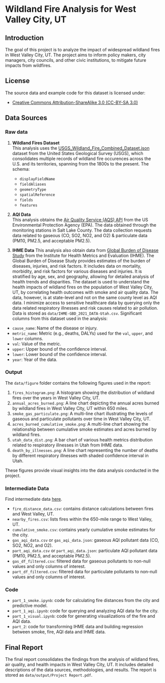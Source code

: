 # Wildland Fire Analysis for West Valley City, UT

## Introduction
The goal of this project is to analyze the impact of widespread wildland fires in West Valley City, UT. The project aims to inform policy makers, city managers, city councils, and other civic institutions, to mitigate future impacts from wildfires.

## License
The source data and example code for this dataset is licensed under:
- [Creative Commons Attribution-ShareAlike 3.0 (CC-BY-SA 3.0)](https://creativecommons.org/licenses/by-sa/3.0/deed.en)

## Data Sources
### Raw data
1. **Wildland Fires Dataset**   
This analysis uses the [USGS_Wildland_Fire_Combined_Dataset.json](https://www.sciencebase.gov/catalog/item/61aa537dd34eb622f699df81) dataset from the United States Geological Survey (USGS),
which consolidates multiple records of wildland fire occurences across the U.S. and its territories, spanning from the 1800s to the present. 
The schema:
    - `displayFieldName`
    - `fieldAliases`
    - `geometryType`
    - `spatialReference`
    - `fields`
    - `features`

2. **AQI Data**     
This analysis obtains the [Air Quality Service (AQS) API](https://aqs.epa.gov/aqsweb/documents/data_api.html) from the US Environmental Protection Agency (EPA). The data obtained through the monitoring stations in Salt Lake County. The data collection requests data related to gaseous (CO, SO2, NO2, and O2) & particulate data (PM10, PM2.5, and acceptable PM2.5).

3. **IHME Data**
This analysis also obtain data from [Global Burden of Disease Study](https://vizhub.healthdata.org/gbd-results/) from the Institute for Health Metrics and Evaluation (IHME). The Global Burden of Disease Study provides estimates of the burden of diseases, injuries, and risk factors. It includes data on mortality, morbidity, and risk factors for various diseases and injuries. It is stratified by age, sex, and geography, allowing for detailed analysis of health trends and disparities. The dataset is used to understand the health impacts of wildland fires on the population of West Valley City, UT, by correlating health outcomes with smoke and air quality data. The data, however, is at state-level and not on the same county level as AQI data. I minimize access to sensitive healthcare data by querying only the data related respiratory illnesses and risk causes related to air pollution.
Data is stored as `data/IHME-GBD_2021_DATA-Utah.csv`.
Significant columns from this dataset used in the analysis:
- `cause_name`: Name of the disease or injury.
- `metric_name`: Metric (e.g., deaths, DALYs) used for the `val`, `upper`, and `lower` columns.
- `val`: Value of the metric.
- `upper`: Upper bound of the confidence interval.
- `lower`: Lower bound of the confidence interval.
- `year`: Year of the data.

### Output 
The `data/figure` folder contains the following figures used in the report:
1. `fires_histogram.png`: A histogram showing the distribution of wildland fires over the years in West Valley City, UT.
2. `annual_acres_burned.png`: A line chart depicting the annual acres burned by wildland fires in West Valley City, UT within 650 miles.
3. `smoke_gas_particulate.png`: A multi-line chart illustrating the levels of gaseous and particulate pollutants over time in West Valley City, UT.
4. `acres_burned_cumulative_smoke.png`: A multi-line chart showing the relationship between cumulative smoke estimates and acres burned by wildland fires.
5. `utah_data_dist.png`: A bar chart of various health metrics distribution related to respiratory illnesses in Utah from IHME data.
6. `death_by_illnesses.png`: A line chart representing the number of deaths by different respiratory illnesses with shaded confidence interval in Utah.

These figures provide visual insights into the data analysis conducted in the project.

### Intermediate Data
Find intermediate data [here](https://drive.google.com/drive/folders/1y2Y7d4Ub1OpWUXfFkIDTmYiJFBVUp7zg?usp=sharing).
- `fire_distance_data.csv`: contains distance calculations between fires and West Valley, UT.
- `nearby_fires.csv`: lists fires within the 650-mile range to West Valley, UT.
- `cumulative_smoke.csv`: contains yearly cumulative smoke estimates for the city.
- `gas_aqi_data.csv` or `gas_aqi_data.json`: gaseous AQI pollutant data (CO, SO2, NO2, and O2).
- `part_aqi_data.csv` or `part_aqi_data.json`: particulate AQI pollutant data (PM10, PM2.5, and acceptable PM2.5).
- `gas_df_filtered.csv`: filtered data for gaseous pollutants to non-null values and only columns of interest.
- `part_df_filtered.csv`: filtered data for particulate pollutants to non-null values and only columns of interest.

### Code
- `part_1_smoke.ipynb`: code for calculating fire distances from the city and predictive model.
- `part_1_aqi.ipynb`: code for querying and analyzing AQI data for the city.
- `part_1_visual.ipynb`:  code for generating visualizations of the fire and AQI data.
- `part_2`: code for transforming IHME data and building regression between smoke, fire, AQI data and IHME data.

## Final Report
The final report consolidates the findings from the analysis of wildland fires, air quality, and health impacts in West Valley City, UT. It includes detailed descriptions of the data sources, methodologies, and results. 
The report is stored as `data/output/Project Report.pdf`.